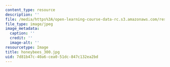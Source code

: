 ```yaml
---
content_type: resource
description: ''
file: /media/https%3A/open-learning-course-data-rc.s3.amazonaws.com/res-7-001-pre-7-01-getting-up-to-speed-in-biology-summer-2019/7d81b47c40a6cea051dc847c132ea2bd_honeybees_300.jpg
file_type: image/jpeg
image_metadata:
  caption: ''
  credit: ''
  image-alt: ''
resourcetype: Image
title: honeybees_300.jpg
uid: 7d81b47c-40a6-cea0-51dc-847c132ea2bd
---
```

